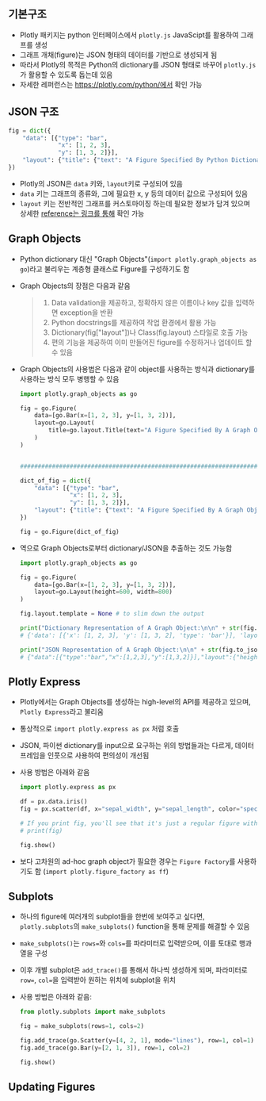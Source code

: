 ## 기본구조

- Plotly 패키지는 python 인터페이스에서 `plotly.js` JavaScipt를 활용하여 그래프를 생성
- 그래프 개채(figure)는 JSON 형태의 데이터를 기반으로 생성되게 됨
- 따라서 Plotly의 목적은 Python의 dictionary를 JSON 형태로 바꾸어 `plotly.js`가 활용할 수 있도록 돕는데 있음
- 자세한 레퍼런스는 https://plotly.com/python/에서 확인 가능



## JSON 구조

```python
fig = dict({
    "data": [{"type": "bar",
              "x": [1, 2, 3],
              "y": [1, 3, 2]}],
    "layout": {"title": {"text": "A Figure Specified By Python Dictionary"}}
})
```

- Plotly의 JSON은 `data` 키와, `layout`키로 구성되어 있음
- `data` 키는 그래프의 종류와, 그에 필요한 x, y 등의 데이터 값으로 구성되어 있음
- `layout` 키는 전반적인 그래프를 커스토마이징 하는데 필요한 정보가 담겨 있으며 상세한 [reference는 링크를 통해](https://plotly.com/python/reference/?_ga=2.80045591.1468543725.1590328902-1477425846.1589292567) 확인 가능



## Graph Objects

- Python dictionary 대신 "Graph Objects"(`import plotly.graph_objects as go`)라고 불리우는 계층형 클래스로 Figure를 구성하기도 함

- Graph Objects의 장점은 다음과 같음

  > 1. Data validation을 제공하고, 정확하지 않은 이름이나 key 값을 입력하면 exception을 반환
  > 2. Python docstrings를 제공하여 작업 환경에서 활용 가능
  > 3. Dictionary(fig["layout"])나 Class(fig.layout) 스타일로 호출 가능
  > 4. 편의 기능을 제공하여 이미 만들어진 figure를 수정하거나 업데이트 할 수 있음

- Graph Objects의 사용법은 다음과 같이 object를 사용하는 방식과 dictionary를 사용하는 방식 모두 병행할 수 있음

  ```python
  import plotly.graph_objects as go
  
  fig = go.Figure(
      data=[go.Bar(x=[1, 2, 3], y=[1, 3, 2])],
      layout=go.Layout(
          title=go.layout.Title(text="A Figure Specified By A Graph Object")
      )
  )
  
  
  ##################################################################################################
  
  dict_of_fig = dict({
      "data": [{"type": "bar",
                "x": [1, 2, 3],
                "y": [1, 3, 2]}],
      "layout": {"title": {"text": "A Figure Specified By A Graph Object With A Dictionary"}}
  })
  
  fig = go.Figure(dict_of_fig)
  ```

- 역으로 Graph Objects로부터 dictionary/JSON을 추출하는 것도 가능함

  ```python
  import plotly.graph_objects as go
  
  fig = go.Figure(
      data=[go.Bar(x=[1, 2, 3], y=[1, 3, 2])],
      layout=go.Layout(height=600, width=800)
  )
  
  fig.layout.template = None # to slim down the output
  
  print("Dictionary Representation of A Graph Object:\n\n" + str(fig.to_dict()))
  # {'data': [{'x': [1, 2, 3], 'y': [1, 3, 2], 'type': 'bar'}], 'layout': {'height': 600, 'width': 800}}
  
  print("JSON Representation of A Graph Object:\n\n" + str(fig.to_json()))
  # {"data":[{"type":"bar","x":[1,2,3],"y":[1,3,2]}],"layout":{"height":600,"width":800}}
  ```



## Plotly Express

- Plotly에서는 Graph Objects를 생성하는 high-level의 API를 제공하고 있으며, `Plotly Express`라고 불리움

- 통상적으로 `import plotly.express as px` 처럼 호출

- JSON, 파이썬 dictionary를 input으로 요구하는 위의 방법들과는 다르게, 데이터프레임을 인풋으로 사용하여 편의성이 개선됨

- 사용 방법은 아래와 같음

  ```python
  import plotly.express as px
  
  df = px.data.iris()
  fig = px.scatter(df, x="sepal_width", y="sepal_length", color="species", title="A Plotly Express Figure")
  
  # If you print fig, you'll see that it's just a regular figure with data and layout
  # print(fig)
  
  fig.show()
  ```

- 보다 고차원의 ad-hoc graph object가 필요한 경우는 `Figure Factory`를 사용하기도 함 (`import plotly.figure_factory as ff`)



## Subplots

- 하나의 figure에 여러개의 subplot들을 한번에 보여주고 싶다면, `plotly.subplots`의 `make_subplots()` function을 통해 문제를 해결할 수 있음

- `make_subplots()`는 `rows=`와 `cols=`를 파라미터로 입력받으며, 이를 토대로 행과 열을 구성

- 이후 개별 subplot은 `add_trace()`를 통해서 하나씩 생성하게 되며, 파라미터로 `row=`, `col=`을 입력받아 원하는 위치에 subplot을 위치

- 사용 방법은 아래와 같음:

  ```python
  from plotly.subplots import make_subplots
  
  fig = make_subplots(rows=1, cols=2)
  
  fig.add_trace(go.Scatter(y=[4, 2, 1], mode="lines"), row=1, col=1)
  fig.add_trace(go.Bar(y=[2, 1, 3]), row=1, col=2)
  
  fig.show()
  ```



##  Updating Figures


